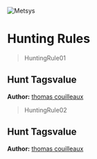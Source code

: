 ![](https://www.metsys.fr/wp-content/themes/metsys/images/svg/metsys-logo.svg "Metsys")
# Hunting Rules
> HuntingRule01
## Hunt Tagsvalue
**Author:** [thomas couilleaux](https://www.metsys.fr/)
> HuntingRule02
## Hunt Tagsvalue
**Author:** [thomas couilleaux](https://www.metsys.fr/)
